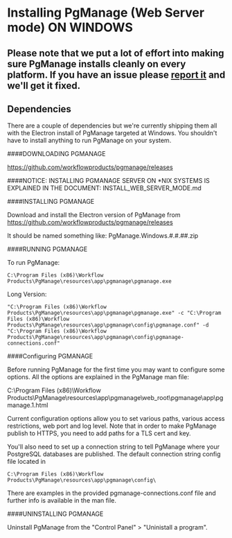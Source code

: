 # Installing PgManage (Web Server mode) ON WINDOWS

## Please note that we put a lot of effort into making sure PgManage installs cleanly on every platform. If you have an issue please [report it](https://github.com/workflowproducts/pgmanage/issues) and we'll get it fixed. 

## Dependencies

There are a couple of dependencies but we're currently shipping them all with the Electron install of PgManage targeted at Windows. You shouldn't have to install anything to run PgManage on your system.

####DOWNLOADING PGMANAGE

https://github.com/workflowproducts/pgmanage/releases


####NOTICE: INSTALLING PGMANAGE SERVER ON *NIX SYSTEMS IS EXPLAINED IN THE DOCUMENT: INSTALL_WEB_SERVER_MODE.md

####INSTALLING PGMANAGE

Download and install the Electron version of PgManage from https://github.com/workflowproducts/pgmanage/releases

It should be named something like: PgManage.Windows.#.#.##.zip


####RUNNING PGMANAGE

To run PgManage:

    C:\Program Files (x86)\Workflow Products\PgManage\resources\app\pgmanage\pgmanage.exe

Long Version:

    "C:\Program Files (x86)\Workflow Products\PgManage\resources\app\pgmanage\pgmanage.exe" -c "C:\Program Files (x86)\Workflow Products\PgManage\resources\app\pgmanage\config\pgmanage.conf" -d "C:\Program Files (x86)\Workflow Products\PgManage\resources\app\pgmanage\config\pgmanage-connections.conf"

####Configuring PGMANAGE

Before running PgManage for the first time you may want to configure some options. All the options are explained in the PgManage man file:

  C:\Program Files (x86)\Workflow Products\PgManage\resources\app\pgmanage\web_root\pgmanage\app\pgmanage.1.html

Current configuration options allow you to set various paths, various access restrictions, web port and log level. Note that in order to make PgManage publish to HTTPS, you need to add paths for a TLS cert and key.

You'll also need to set up a connection string to tell PgManage where your PostgreSQL databases are published. The default connection string config file located in 
  
    C:\Program Files (x86)\Workflow Products\PgManage\resources\app\pgmanage\config\
    
There are examples in the provided pgmanage-connections.conf file and further info is available in the man file.


####UNINSTALLING PGMANAGE

Uninstall PgManage from the "Control Panel" > "Uninistall a program". 
